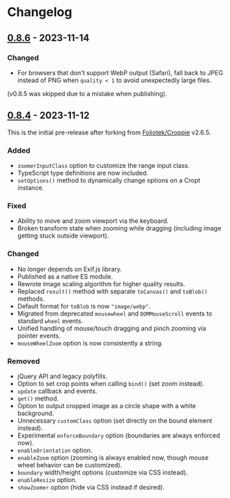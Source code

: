 # Changelog

## [0.8.6] - 2023-11-14

### Changed
- For browsers that don't support WebP output (Safari), fall back to JPEG instead of PNG when `quality < 1` to avoid unexpectedly large files.

(v0.8.5 was skipped due to a mistake when publishing).


## [0.8.4] - 2023-11-12

This is the initial pre-release after forking from [Foliotek/Croppie](https://github.com/Foliotek/Croppie) v2.6.5.

### Added
- `zoomerInputClass` option to customize the range input class.
- TypeScript type definitions are now included.
- `setOptions()` method to dynamically change options on a Cropt instance.

### Fixed
- Ability to move and zoom viewport via the keyboard.
- Broken transform state when zooming while dragging (including image getting stuck outside viewport).

### Changed
- No longer depends on Exif.js library.
- Published as a native ES module.
- Rewrote image scaling algorithm for higher quality results.
- Replaced `result()` method with separate `toCanvas()` and `toBlob()` methods.
- Default format for `toBlob` is now `"image/webp"`.
- Migrated from deprecated `mousewheel` and `DOMMouseScroll` events to standard `wheel` events.
- Unified handling of mouse/touch dragging and pinch zooming via pointer events.
- `mouseWheelZoom` option is now consistently a string.

### Removed
- jQuery API and legacy polyfills.
- Option to set crop points when calling `bind()` (set zoom instead).
- `update` callback and events.
- `get()` method.
- Option to output cropped image as a circle shape with a white background.
- Unnecessary `customClass` option (set directly on the bound element instead).
- Experimental `enforceBoundary` option (boundaries are always enforced now).
- `enableOrientation` option.
- `enableZoom` option (zooming is always enabled now, though mouse wheel behavior can be customized).
- `boundary` width/height options (customize via CSS instead).
- `enableResize` option.
- `showZoomer` option (hide via CSS instead if desired).


[Unreleased]: https://github.com/theodorejb/cropt/compare/v0.8.6...HEAD
[0.8.6]: https://github.com/theodorejb/cropt/compare/v0.8.4...v0.8.6
[0.8.4]: https://github.com/theodorejb/cropt/releases/tag/v0.8.4
